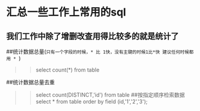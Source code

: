 汇总一些工作上常用的sql
===
我们工作中除了增删改查用得比较多的就是统计了
---
##统计数据总量(`只有一个字段的时候，* 比 1快，没有主键的时候1比*快 建议任何时候都用 * `)
>>select count(*) from  table 

##统计数据总量去重
>>select count(DISTINCT,'id') from table
##按指定顺序检索数据
>>select * from table order by field (id,'1','2','3');

